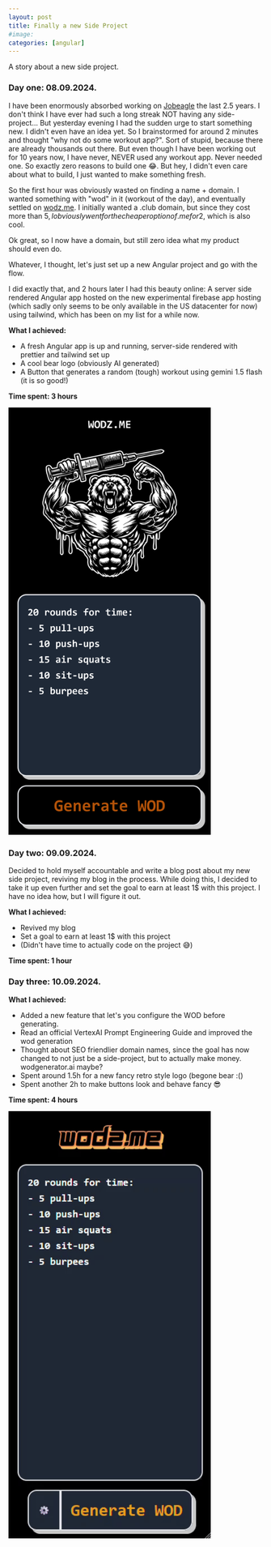 ```yaml
---
layout: post 
title: Finally a new Side Project
#image: 
categories: [angular]
---
```


A story about a new side project.

### Day one: 08.09.2024.

I have been enormously absorbed working on [Jobeagle](https://jobeagle.io) the last 2.5 years. I don't think I have ever had such a long streak NOT having any side-project... But yesterday evening I had the sudden urge to start something new. I didn't even have an idea yet. So I brainstormed for around 2 minutes and thought "why not do some workout app?". Sort of stupid, because there are already thousands out there. But even though I have been working out for 10 years now, I have never, NEVER used any workout app. Never needed one. So exactly zero reasons to build one 😂. But hey, I didn't even care about what to build, I just wanted to make something fresh. 

So the first hour was obviously wasted on finding a name + domain. I wanted something with "wod" in it (workout of the day), and eventually settled on [wodz.me](https://wodz.me). I initially wanted a .club domain, but since they cost more than 5$, I obviously went for the cheaper option of .me for 2$, which is also cool.

Ok great, so I now have a domain, but still zero idea what my product should even do. 

Whatever, I thought, let's just set up a new Angular project and go with the flow.

I did exactly that, and 2 hours later I had this beauty online: A server side rendered Angular app hosted on the new experimental firebase app hosting (which sadly only seems to be only available in the US datacenter for now) using tailwind, which has been on my list for a while now.

**What I achieved:**

- A fresh Angular app is up and running, server-side rendered with prettier and tailwind set up
- A cool bear logo (obviously AI generated)
- A Button that generates a random (tough) workout using gemini 1.5 flash (it is so good!)

**Time spent: 3 hours**

<img src="/images/wodz/wodz-day1.png" width="400"/>

### Day two: 09.09.2024.

Decided to hold myself accountable and write a blog post about my new side project, reviving my blog in the process. While doing this, I decided to take it up even further and set the goal to earn at least 1$ with this project. I have no idea how, but I will figure it out.

**What I achieved:**

- Revived my blog
- Set a goal to earn at least 1$ with this project
- (Didn't have time to actually code on the project 😅)

**Time spent: 1 hour**

### Day three: 10.09.2024.

**What I achieved:**
- Added a new feature that let's you configure the WOD before generating.
- Read an official VertexAI Prompt Engineering Guide and improved the wod generation
- Thought about SEO friendlier domain names, since the goal has now changed to not just be a side-project, but to actually make money. wodgenerator.ai maybe?
- Spent around 1.5h for a new fancy retro style logo (begone bear :()
- Spent another 2h to make buttons look and behave fancy 😎

**Time spent: 4 hours**

<img src="/images/wodz/wodz-day3.gif" width="400"/>

